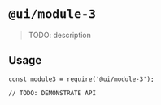 # `@ui/module-3`

> TODO: description

## Usage

```
const module3 = require('@ui/module-3');

// TODO: DEMONSTRATE API
```
